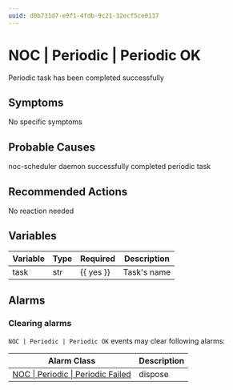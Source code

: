 ```yaml
---
uuid: d0b731d7-e9f1-4fdb-9c21-32ecf5ce0137
---
```

# NOC | Periodic | Periodic OK

Periodic task has been completed successfully

## Symptoms

No specific symptoms

## Probable Causes

noc-scheduler daemon successfully completed periodic task

## Recommended Actions

No reaction needed

## Variables

| Variable | Type | Required  | Description |
| -------- | ---- | --------- | ----------- |
| task     | str  | {{ yes }} | Task's name |

## Alarms

### Clearing alarms

`NOC | Periodic | Periodic OK` events may clear following alarms:

| Alarm Class                                                                                            | Description |
| ------------------------------------------------------------------------------------------------------ | ----------- |
| [NOC \| Periodic \| Periodic Failed](../../../alarm-classes-reference/noc/periodic/periodic-failed.md) | dispose     |

